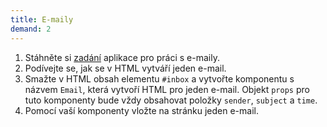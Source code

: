 ```yaml
---
title: E-maily
demand: 2
---
```


1. Stáhněte si [zadání](assets/emaily-zadani.zip) aplikace pro práci s e-maily.
1. Podívejte se, jak se v HTML vytváří jeden e-mail.
1. Smažte v HTML obsah elementu `#inbox` a vytvořte komponentu s názvem `Email`, která vytvoří HTML pro jeden e-mail. Objekt `props` pro tuto komponenty bude vždy obsahovat položky `sender`, `subject` a `time`.
1. Pomocí vaší komponenty vložte na stránku jeden e-mail.

